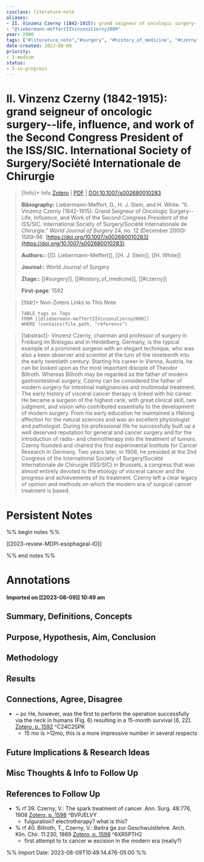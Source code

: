 ```yaml
---
cssclass: literature-note
aliases: 
- II. Vinzenz Czerny (1842-1915): grand seigneur of oncologic surgery--life, influence, and work of the Second Congress President of the ISS/SIC. International Society of Surgery/Société Internationale de Chirurgie
- "@liebermann-meffertIIVinzenzCzerny2000"
year: 2000
tags: ["#literature_note","#surgery", "#history_of_medicine", "#czerny"]
date-created: 2023-08-09
priority:
- 3-medium
status:
- 3-in-progress
---
```


# II. Vinzenz Czerny (1842-1915): grand seigneur of oncologic surgery--life, influence, and work of the Second Congress President of the ISS/SIC. International Society of Surgery/Société Internationale de Chirurgie

> [!info]+ Info [Zotero](zotero://select/library/items/QXTJN6RH) | [PDF](zotero://open-pdf/library/items/R9IGE3XC) | [DOI:10.1007/s002680010283](http://doi.org/10.1007/s002680010283)
> 
> **Bibiography:** Liebermann-Meffert, D., H. J. Stein, and H. White. “II. Vinzenz Czerny (1842-1915): Grand Seigneur of Oncologic Surgery--Life, Influence, and Work of the Second Congress President of the ISS/SIC. International Society of Surgery/Société Internationale de Chirurgie.” _World Journal of Surgery_ 24, no. 12 (December 2000): 1589–98. [https://doi.org/10.1007/s002680010283](https://doi.org/10.1007/s002680010283).
> 
> **Authors::**  [[D. Liebermann-Meffert]],  [[H. J. Stein]],  [[H. White]]
> 
> **Journal::** World Journal of Surgery
> 
> **Ztags::** [[#surgery]],  [[#history_of_medicine]],  [[#czerny]]
> 
> **First-page**: 1592

> [!tldr]+ Non-Zotero Links to This Note
> ```dataview
> TABLE tags as Tags
> FROM [[@liebermann-meffertIIVinzenzCzerny2000]]
> WHERE !contains(file.path, "reference")
> ```

> [!abstract]-
> Vinzenz Czerny, chairman and professor of surgery in Freiburg im Breisgau and in Heidelberg, Germany, is the typical example of a prominent surgeon with an elegant technique, who was also a keen observer and scientist at the turn of the nineteenth into the early twentieth century. Starting his career in Vienna, Austria, he can be looked upon as the most important disciple of Theodor Billroth. Whereas Billroth may be regarded as the father of modern gastrointestinal surgery, Czerny can be considered the father of modern surgery for intestinal malignancies and multimodal treatment. The early history of visceral cancer therapy is linked with his career. He became a surgeon of the highest rank, with great clinical skill, rare judgment, and vision who contributed essentially to the development of modern surgery. From his early education he maintained a lifelong affection for the natural sciences and was an excellent physiologist and pathologist. During his professional life he successfully built up a well deserved reputation for general and cancer surgery and for the introduction of radio- and chemotherapy into the treatment of tumors. Czerny founded and chaired the first experimental Institute for Cancer Research in Germany. Two years later, in 1908, he presided at the 2nd Congress of the International Society of Surgery/Société Internationale de Chirurgie (ISS/SIC) in Brussels, a congress that was almost entirely devoted to the etiology of visceral cancer and the progress and achievements of its treatment. Czerny left a clear legacy of opinion and methods on which the modern era of surgical cancer treatment is based.

# Persistent Notes
%% begin notes %%

[[2023-review-MDPI-esophageal-IO]]



%% end notes %%
# Annotations
#### Imported on [[2023-08-09]] 10:49 am

## Summary, Definitions, Concepts


## Purpose, Hypothesis, Aim, Conclusion


## Methodology


## Results


## Connections, Agree, Disagree

- ~ pc He, however, was the first to perform the operation successfully via the neck in humans (Fig. 6) resulting in a 15-month survival [6, 22]. [Zotero, p. 1592](zotero://open-pdf/library/items/R9IGE3XC?page=4&annotation=C24C2SPK) ^C24C2SPK
	- 15 mo is >12mo, this is a more impressive number in several respects

## Future Implications & Research Ideas


## Misc Thoughts & Info to Follow Up


## References to Follow Up

- % rf 39. Czerny, V.: The spark treatment of cancer. Ann. Surg. 48:776, 1908 [Zotero, p. 1598](zotero://open-pdf/library/items/R9IGE3XC?page=10&annotation=BVPJELVY) ^BVPJELVY
	- fulguration? electrotherapy? what is this?
- % rf 40. Billroth, T., Czerny, V.: Beitra  ̈ge zur Geschwulstlehre. Arch. Klin. Chir. 11:230, 1869 [Zotero, p. 1598](zotero://open-pdf/library/items/R9IGE3XC?page=10&annotation=6XR5PTH2) ^6XR5PTH2
	- first attempt to tx cancer w excision in the modern era (really?)


%% Import Date: 2023-08-09T10:49:14.476-05:00 %%
